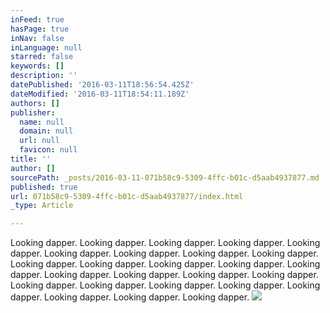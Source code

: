 ```yaml
---
inFeed: true
hasPage: true
inNav: false
inLanguage: null
starred: false
keywords: []
description: ''
datePublished: '2016-03-11T18:56:54.425Z'
dateModified: '2016-03-11T18:54:11.189Z'
authors: []
publisher:
  name: null
  domain: null
  url: null
  favicon: null
title: ''
author: []
sourcePath: _posts/2016-03-11-071b58c9-5309-4ffc-b01c-d5aab4937877.md
published: true
url: 071b58c9-5309-4ffc-b01c-d5aab4937877/index.html
_type: Article

---
```

Looking dapper.  Looking dapper.  Looking dapper.  Looking dapper.  Looking dapper.  Looking dapper.  Looking dapper.  Looking dapper.  Looking dapper.  Looking dapper.  Looking dapper.  Looking dapper.  Looking dapper.  Looking dapper.  Looking dapper.  Looking dapper.  Looking dapper.  Looking dapper.  Looking dapper.  Looking dapper.  Looking dapper.  Looking dapper.  Looking dapper.  Looking dapper.  Looking dapper.  Looking dapper.  ![](https://the-grid-user-content.s3-us-west-2.amazonaws.com/592aa923-f0a2-4e5b-a9a4-f7a484f77f77.jpg)